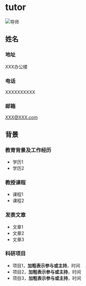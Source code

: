 # tutor
![导师](https://img0.baidu.com/it/u=2429969874,3951745950&fm=253&fmt=auto&app=120&f=JPEG?w=1114&h=800)
## 姓名
### 地址
XXX办公楼
### 电话
XXXXXXXXXX
### 邮箱
XXX@XXX.com
## 背景
### 教育背景及工作经历
* 学历1
* 学历2
### 教授课程
* 课程1
* 课程2
### 发表文章
* 文章1
* 文章2
* 文章3
### 科研项目
* 项目1，**加粗表示参与或主持**，时间
* 项目2，**加粗表示参与或主持**，时间
* 项目3，**加粗表示参与或主持**，时间
